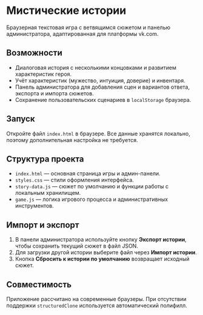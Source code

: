 # Мистические истории

Браузерная текстовая игра с ветвящимся сюжетом и панелью администратора, адаптированная для платформы vk.com.

## Возможности
- Диалоговая история с несколькими концовками и развитием характеристик героя.
- Учёт характеристик (мужество, интуиция, доверие) и инвентаря.
- Панель администратора для добавления сцен и вариантов ответа, экспорта и импорта сюжетов.
- Сохранение пользовательских сценариев в `localStorage` браузера.

## Запуск
Откройте файл `index.html` в браузере. Все данные хранятся локально, поэтому дополнительная настройка не требуется.

## Структура проекта
- `index.html` — основная страница игры и админ-панели.
- `styles.css` — стили оформления интерфейса.
- `story-data.js` — сюжет по умолчанию и функции работы с локальным хранилищем.
- `game.js` — логика игрового процесса и административных инструментов.

## Импорт и экспорт
1. В панели администратора используйте кнопку **Экспорт истории**, чтобы сохранить текущий сюжет в файл JSON.
2. Для загрузки другой истории выберите файл через **Импорт истории**.
3. Кнопка **Сбросить к истории по умолчанию** возвращает исходный сюжет.

## Совместимость
Приложение рассчитано на современные браузеры. При отсутствии поддержки `structuredClone` используется автоматический полифилл.
